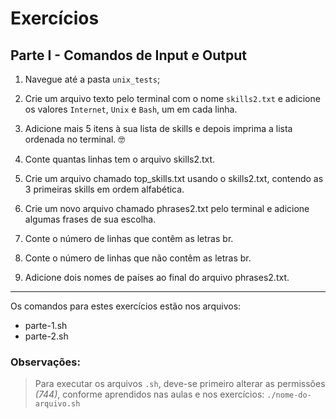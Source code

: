 # Exercícios

## Parte I - Comandos de Input e Output

1. Navegue até a pasta `unix_tests`;

2. Crie um arquivo texto pelo terminal com o nome `skills2.txt` e adicione os valores `Internet`, `Unix` e `Bash`, um em cada linha.

3. Adicione mais 5 itens à sua lista de skills e depois imprima a lista ordenada no terminal. 🤓

4. Conte quantas linhas tem o arquivo skills2.txt.

5. Crie um arquivo chamado top_skills.txt usando o skills2.txt, contendo as 3 primeiras skills em ordem alfabética.

6. Crie um novo arquivo chamado phrases2.txt pelo terminal e adicione algumas frases de sua escolha.

7. Conte o número de linhas que contêm as letras br.

8. Conte o número de linhas que não contêm as letras br.

9. Adicione dois nomes de países ao final do arquivo phrases2.txt.

---

Os comandos para estes exercícios estão nos arquivos:

- parte-1.sh
- parte-2.sh

### Observações:

> Para executar os arquivos `.sh`, deve-se primeiro alterar as permissões _(744)_, conforme aprendidos nas aulas e nos exercícios: `./nome-do-arquivo.sh`
